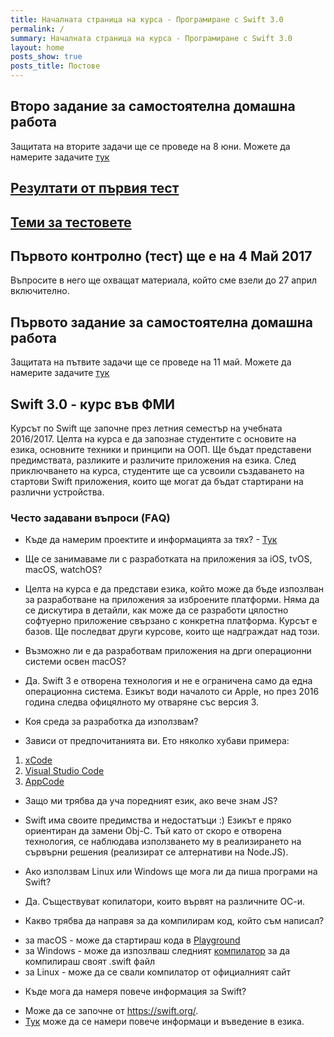 ```yaml
---
title: Началната страница на курса - Програмиране с Swift 3.0
permalink: /
summary: Началната страница на курса - Програмиране с Swift 3.0
layout: home
posts_show: true
posts_title: Постове
---
```


## Второ задание за самостоятелна домашна работа

Защитата на вторите задачи ще се проведе на 8 юни. Mожете да намерите задачите [тук](homework2.md)

## [Резултати от първия тест](results-test-1.md)

## [Теми за тестовете](test-topics.md)

## Първото контролно (тест) ще е на 4 Май 2017

Въпросите в него ще охващат материала, който сме взели до 27 април включително.

## Първото задание за самостоятелна домашна работа

Защитата на пътвите задачи ще се проведе на 11 май. Mожете да намерите задачите [тук](homework1.md)

## Swift 3.0 - курс във ФМИ 

Курсът по Swift ще започне през летния семестър на учебната 2016/2017. Целта на курса е да запознае студентите с основите на езика, основните техники и принципи на ООП. Ще бъдат представени предимствата, разликите и различите приложения на езика. След приключването на курса, студентите ще са усвоили създаването на стартови Swift приложения, които ще могат да бъдат стартирани на различни устройства.

### Често задавани въпроси  (FАQ)

* Къде да намерим проектите и информацията за тях? - [Тук](projects.md)

* Ще се занимаваме ли с разработката на приложения за iOS, tvOS, macOS, watchOS?
- Целта на курса е да представи езика, който може да бъде изпозлван за разработване на приложения за изброените платформи. Няма да се дискутира в детайли, как може да се разработи цялостно софтуерно приложение свързано с конкретна платформа. Курсът е базов. Ще последват други курсове, които ще надграждат над този. 

* Възможно ли е да разработвам приложения на дрги операционни системи освен macОS?
- Да. Swift 3 e отворена технология и не е ограничена само да една операционна система. Езикът води началото си Apple, но през 2016 година следва офицялното му отваряне със версия 3.

* Коя среда за разработка да използвам?
- Зависи от предпочитанията ви. Ето няколко хубави примера:
1. [xCode](https://developer.apple.com/xcode/ide/) 
2. [Visual Studio Code](https://code.visualstudio.com/Download)
3. [AppCode](https://www.jetbrains.com/objc/)

* Защо ми трябва да уча поредният език, ако вече знам JS?
- Swift има своите предимства и недостатъци :) Езикът е пряко ориентиран да замени Obj-C. Тъй като от скоро е отворена технология, се наблюдава използването му в реализирането на сървърни решения (реализират се алтернативи на Node.JS).

* Ако използвам Linux или Windows ще мога ли да пиша програми на Swift?
- Да. Съществуват копилатори, които вървят на различните ОС-и.

* Какво трябва да направя за да компилирам код, който съм написал?
- за macOS - може да стартираш кода в [Playground](https://developer.apple.com/swift/playgrounds/)
- за Windows - може да изпозлваш следният [компилатор](https://swiftforwindows.codeplex.com/) за да компилираш своят .swift файл
- за Linux  - може да се свали компилатор от официалният сайт

* Къде мога да намеря повече информация за Swift?
- Може да се започне от https://swift.org/.
- [Тук](https://developer.apple.com/library/content/documentation/Swift/Conceptual/Swift_Programming_Language/index.html) може да се намери повече информаци и въведение в езика.
